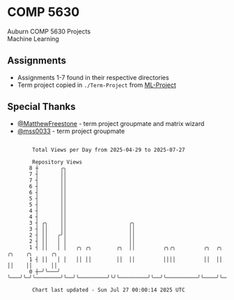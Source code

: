 # COMP 5630
Auburn COMP 5630 Projects  
Machine Learning

## Assignments
- Assignments 1-7 found in their respective directories
- Term project copied in `./Term-Project` from [ML-Project](https://github.com/wumphlett/ML-Project)

## Special Thanks
- [@MatthewFreestone](https://github.com/MatthewFreestone) - term project groupmate and matrix wizard
- [@mss0033](https://github.com/mss0033) - term project groupmate

```

        Total Views per Day from 2025-04-29 to 2025-07-27

        Repository Views
       8 ┼       ╭╮
       7 ┤       ││
       7 ┤       ││
       6 ┤       ││
       6 ┤       ││
       5 ┤       ││
       5 ┤       ││
       4 ┤       ││
       4 ┤       ││
       3 ┤ ╭╮    ││                    ╭╮
       3 ┤ ││    ││                    ││
       2 ┤ ││   ╭╯│                    ││
       2 ┤ ││   │ │                    ││
       1 ┤ ││   │ │   ╭╮ ╭╮        ╭╮  ││         ╭╮╭╮         ╭╮  ╭╮          ╭╮    ╭╮      ╭╮
       1 ┤ ││   │ │   ││ ││        ││  ││         ││││         ││  ││          ││    ││      ││
       0 ┼─╯╰───╯ ╰───╯╰─╯╰────────╯╰──╯╰─────────╯╰╯╰─────────╯╰──╯╰──────────╯╰────╯╰──────╯╰────

        Chart last updated - Sun Jul 27 00:00:14 2025 UTC
        
```

